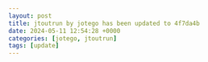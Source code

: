 ```yaml
---
layout: post
title: jtoutrun by jotego has been updated to 4f7da4b
date: 2024-05-11 12:54:28 +0000
categories: [jotego, jtoutrun]
tags: [update]
---
```



